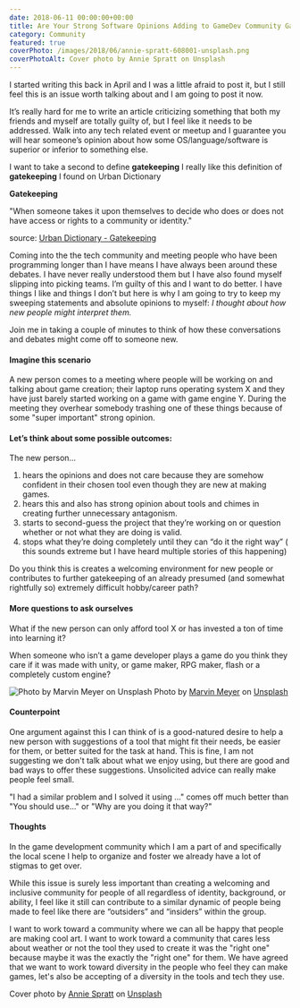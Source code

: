 ```yaml
---
date: 2018-06-11 00:00:00+00:00
title: Are Your Strong Software Opinions Adding to GameDev Community Gatekeeping?
category: Community
featured: true
coverPhoto: /images/2018/06/annie-spratt-608001-unsplash.png
coverPhotoAlt: Cover photo by Annie Spratt on Unsplash
---
```


I started writing this back in April and I was a little afraid to post it, but I still feel this is an issue worth talking about and I am going to post it now.

It’s really hard for me to write an article criticizing something that both my friends and myself are totally guilty of, but I feel like it needs to be addressed.
Walk into any tech related event or meetup and I guarantee you will hear someone’s opinion about how some OS/language/software is superior or inferior to something else.


I want to take a second to define **gatekeeping**
I really like this definition of **gatekeeping** I found on Urban Dictionary

**Gatekeeping**

"When someone takes it upon themselves to decide who does or does not have access or rights to a community or identity."

source: [Urban Dictionary - Gatekeeping](https://www.urbandictionary.com/define.php?term=Gatekeeping)


Coming into the the tech community and meeting people who have been programming longer than I have means I have always been around these debates. I have never really understood them but I have also found myself slipping into picking teams. I’m guilty of this and I want to do better. I have things I like and things I don’t but here is why I am going to try to keep my sweeping statements and absolute opinions to myself: *I thought about how new people might interpret them.*

Join me in taking a couple of minutes to think of how these conversations and debates might come off to someone new.


#### Imagine this scenario

A new person comes to a meeting where people will be working on and talking about game creation; their laptop runs operating system X and they have just barely started working on a game with game engine Y. During the meeting they overhear somebody trashing one of these things because of some "super important" strong opinion.

#### Let’s think about some possible outcomes:
The new person...

1. hears the opinions and does not care because they are somehow confident in their chosen tool even though they are new at making games.
2. hears this and also has strong opinion about tools and chimes in creating further unnecessary antagonism.
3. starts to second-guess the project that they’re working on or question whether or not what they are doing is valid.
4. stops what they’re doing completely until they can “do it the right way” ( this sounds extreme but I have heard multiple stories of this happening)

Do you think this is creates a welcoming environment for new people or contributes to further gatekeeping of an already presumed (and somewhat rightfully so) extremely difficult hobby/career path?


#### More questions to ask ourselves

What if the new person can only afford tool X or has invested a ton of time into learning it?

When someone who isn’t a game developer plays a game do you think they care if it was made with unity, or game maker, RPG maker, flash or a completely custom engine?

![Photo by Marvin Meyer on Unsplash](/images/2018/06/marvin-meyer-571072-unsplash.png)
Photo by [Marvin Meyer](https://unsplash.com/@marvelous) on [Unsplash](https://unsplash.com/)


#### Counterpoint

One argument against this I can think of is a good-natured desire to help a new person with suggestions of a tool that might fit their needs, be easier for them, or better suited for the task at hand. This is fine, I am not suggesting we don't talk about what we enjoy using, but there are good and bad ways to offer these suggestions. Unsolicited advice can really make people feel small.

"I had a similar problem and I solved it using ..." comes off much better than "You should use..." or "Why are you doing it that way?"

#### Thoughts

In the game development community which I am a part of and specifically the local scene I help to organize and foster we already have a lot of stigmas to get over.

While this issue is surely less important than creating a welcoming and inclusive community for people of all regardless of identity, background, or ability, I feel like it still can contribute to a similar dynamic of people being made to feel like there are “outsiders” and “insiders” within the group.

I want to work toward a community where we can all be happy that people are making cool art. I want to work toward a community that cares less about weather or not the tool they used to create it was the "right one" because maybe it was the exactly the "right one" for them.
We have agreed that we want to work toward diversity in the people who feel they can make games, let's also be accepting of a diversity in the tools and tech they use.


Cover photo by [Annie Spratt](https://unsplash.com/@anniespratt) on [Unsplash](https://unsplash.com/)
